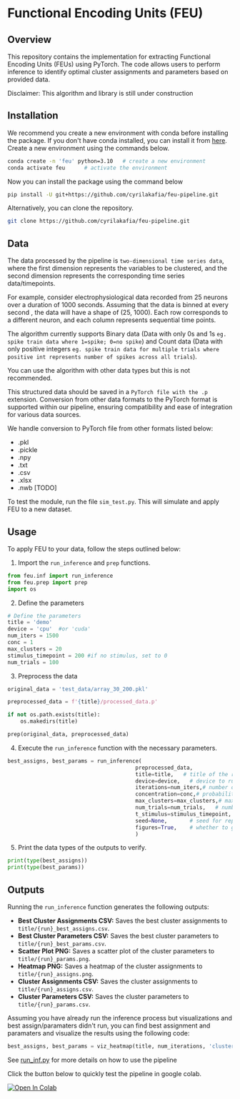 # Functional Encoding Units (FEU)

## Overview

This repository contains the implementation for extracting Functional Encoding Units (FEUs) using PyTorch. The code allows users to perform inference to identify optimal cluster assignments and parameters based on provided data.

Disclaimer: This algorithm and library is still under construction

## Installation

We recommend you create a new environment with conda before installing the package. If you don't have conda installed, you can install it from [here](https://docs.conda.io/projects/conda/en/latest/user-guide/install/index.html). Create a new environment using the commands below.

```bash
conda create -n 'feu' python=3.10   # create a new environment
conda activate feu      # activate the environment
```
Now you can install the package using the command below

```bash
pip install -U git+https://github.com/cyrilakafia/feu-pipeline.git
```

Alternatively, you can clone the repository.


```bash
git clone https://github.com/cyrilakafia/feu-pipeline.git
```

## Data 

The data processed by the pipeline is `two-dimensional time series data`, where the first dimension represents the variables to be clustered, and the second dimension represents the corresponding time series data/timepoints.

For example, consider electrophysiological data recorded from 25 neurons over a duration of 1000 seconds. Assuming that the data is binned at every second , the data will have a shape of (25, 1000). Each row corresponds to a different neuron, and each column represents sequential time points.

The algorithm currently supports Binary data (Data with only 0s and 1s `eg. spike train data where 1=spike; 0=no spike`) and Count data (Data with only positive integers `eg. spike train data for multiple trials where positive int represents number of spikes across all trials`). 

You can use the algorithm with other data types but this is not recommended. 

This structured data should be saved in a `PyTorch file with the .p` extension. Conversion from other data formats to the PyTorch format is supported within our pipeline, ensuring compatibility and ease of integration for various data sources. 

We handle conversion to PyTorch file from other formats listed below:

- .pkl
- .pickle
- .npy
- .txt
- .csv
- .xlsx
- .nwb [TODO]

To test the module, run the file `sim_test.py`. This will simulate and apply FEU to a new dataset.  


## Usage

To apply FEU to your data, follow the steps outlined below:

1. Import the `run_inference` and `prep` functions.

```python
from feu.inf import run_inference
from feu.prep import prep
import os
```
2. Define the parameters
```python
# Define the parameters
title = 'demo'
device = 'cpu'  #or 'cuda'
num_iters = 1500
conc = 1
max_clusters = 20
stimulus_timepoint = 200 #if no stimulus, set to 0
num_trials = 100
```

3. Preprocess the data
```python
original_data = 'test_data/array_30_200.pkl'

preprocessed_data = f'{title}/processed_data.p'

if not os.path.exists(title):
    os.makedirs(title)

prep(original_data, preprocessed_data)
```

4. Execute the `run_inference` function with the necessary parameters.

```python
best_assigns, best_params = run_inference(
                                        preprocessed_data,
                                        title=title,   # title of the run
                                        device=device,   # device to run the model on (cpu or cuda)
                                        iterations=num_iters,# number of iterations to run the model
                                        concentration=conc,# probability of increasing the number of clusters. 1 is the default and 
                                        max_clusters=max_clusters,# maximum number of clusters to consider 
                                        num_trials=num_trials,   # number of trials of the data
                                        t_stimulus=stimulus_timepoint,    # timepoint of stimulus. if no stimulus, set to 0
                                        seed=None,       # seed for reproducibility
                                        figures=True,    # whether to generate figures
                                        )
```

5. Print the data types of the outputs to verify.

```python
print(type(best_assigns))
print(type(best_params))
```

## Outputs

Running the `run_inference` function generates the following outputs:

- **Best Cluster Assignments CSV:** Saves the best cluster assignments to `title/{run}_best_assigns.csv`.
- **Best Cluster Parameters CSV:** Saves the best cluster parameters to `title/{run}_best_params.csv`.
- **Scatter Plot PNG:** Saves a scatter plot of the cluster parameters to `title/{run}_params.png`.
- **Heatmap PNG:** Saves a heatmap of the cluster assignments to `title/{run}_assigns.png`.
- **Cluster Assignments CSV:** Saves the cluster assignments to `title/{run}_assigns.csv`.
- **Cluster Parameters CSV:** Saves the cluster parameters to `title/{run}_params.csv`.

Assuming you have already run the inference process but visualizations and best assign/paramaters didn't run, you can find best assignment and paramaters and visualize the results using the following code:

```python
best_assigns, best_params = viz_heatmap(title, num_iterations, 'cluster_assigns.csv', 'cluster_params.tsv', max_clusters=max_clusters)
```
See [run_inf.py](https://github.com/cyrilakafia/feu-pipeline/blob/main/run_inf.py) for more details on how to use the pipeline

Click the button below to quickly test the pipeline in google colab.

[![Open In Colab](https://colab.research.google.com/assets/colab-badge.svg)](https://colab.research.google.com/github/cyrilakafia/feu-pipeline/blob/main/feu_colab_demo.ipynb)
